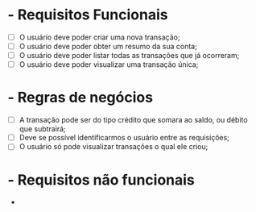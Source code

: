 # - Requisitos Funcionais

- [ ] O usuário deve poder criar uma nova transação;
- [ ] O usuário deve poder obter um resumo da  sua conta;
- [ ] O usuário deve poder listar todas as transações que já ocorreram;
- [ ] O usuário deve poder visualizar uma transação única;

# - Regras de negócios

- [ ] A transação pode ser do tipo crédito que somara ao saldo, ou débito que subtrairá;
- [ ] Deve se possível identificarmos o usuário entre as requisições;
- [ ] O usuário só pode visualizar transações o qual ele criou;

# - Requisitos não funcionais

- 


